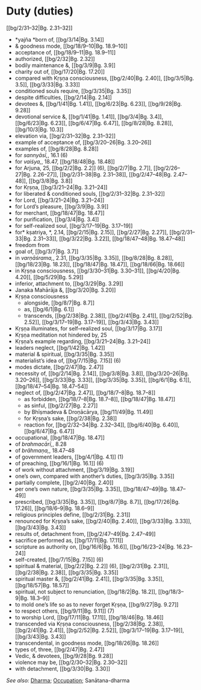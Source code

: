 # Duty (duties)

[[bg/2/31–32|Bg. 2.31–32]]

* *yajña *born of, [[bg/3/14|Bg. 3.14]]
* & goodness mode, [[bg/18/9–10|Bg. 18.9–10]]
* acceptance of, [[bg/18/9–11|Bg. 18.9–11]]
* authorized, [[bg/2/32|Bg. 2.32]]
* bodily maintenance &, [[bg/3/9|Bg. 3.9]]
* charity out of, [[bg/17/20|Bg. 17.20]]
* compared with Kṛṣṇa consciousness, [[bg/2/40|Bg. 2.40]], [[bg/3/5|Bg. 3.5]], [[bg/3/33|Bg. 3.33]]
* conditioned souls require, [[bg/3/35|Bg. 3.35]]
* despite difficulties, [[bg/2/14|Bg. 2.14]]
* devotees &, [[bg/1/41|Bg. 1.41]], [[bg/6/23|Bg. 6.23]], [[bg/9/28|Bg. 9.28]]
* devotional service &, [[bg/1/41|Bg. 1.41]], [[bg/3/4|Bg. 3.4]], [[bg/6/23|Bg. 6.23]], [[bg/6/47|Bg. 6.47]], [[bg/8/28|Bg. 8.28]], [[bg/10/3|Bg. 10.3]]
* elevation via, [[bg/2/31–32|Bg. 2.31–32]]
* example of acceptance of, [[bg/3/20–26|Bg. 3.20–26]]
* examples of, [[bg/8/28|Bg. 8.28]]
* for *sannyāsī,*, 16.1 (6)
* for *vaiśya,*, 18.47, [[bg/18/48|Bg. 18.48]]
* for Arjuna, 25, [[bg/2/2|Bg. 2.2]] (6), [[bg/2/7|Bg. 2.7]], [[bg/2/26–27|Bg. 2.26–27]], [[bg/2/31–38|Bg. 2.31–38]], [[bg/2/47–48|Bg. 2.47–48]], [[bg/3/8|Bg. 3.8]]
* for Kṛṣṇa, [[bg/3/21–24|Bg. 3.21–24]]
* for liberated & conditioned souls, [[bg/2/31–32|Bg. 2.31–32]]
* for Lord, [[bg/3/21–24|Bg. 3.21–24]]
* for Lord’s pleasure, [[bg/3/9|Bg. 3.9]]
* for merchant, [[bg/18/47|Bg. 18.47]]
* for purification, [[bg/3/4|Bg. 3.4]]
* for self-realized soul, [[bg/3/17–19|Bg. 3.17–19]]
* for* kṣatriya, *, 2.14, [[bg/2/15|Bg. 2.15]], [[bg/2/27|Bg. 2.27]], [[bg/2/31–33|Bg. 2.31–33]], [[bg/3/22|Bg. 3.22]], [[bg/18/47–48|Bg. 18.47–48]]
* freedom from
* goal of, [[bg/3/7|Bg. 3.7]]
* in *varṇāśrama,*, 2.31, [[bg/3/35|Bg. 3.35]], [[bg/8/28|Bg. 8.28]], [[bg/18/23|Bg. 18.23]], [[bg/18/47|Bg. 18.47]], [[bg/18/66|Bg. 18.66]]
* in Kṛṣṇa consciousness, [[bg/3/30–31|Bg. 3.30–31]], [[bg/4/20|Bg. 4.20]], [[bg/5/29|Bg. 5.29]]
* inferior, attachment to, [[bg/3/29|Bg. 3.29]]
* Janaka Mahārāja &, [[bg/3/20|Bg. 3.20]]
* Kṛṣṇa consciousness
  * alongside, [[bg/8/7|Bg. 8.7]]
  * as, [[bg/6/1|Bg. 6.1]]
  * transcends, [[bg/2/38|Bg. 2.38]], [[bg/2/41|Bg. 2.41]], [[bg/2/52|Bg. 2.52]], [[bg/3/17–19|Bg. 3.17–19]], [[bg/3/43|Bg. 3.43]]
* Kṛṣṇa illuminates, for self–realized soul, [[bg/3/17|Bg. 3.17]]
* Kṛṣṇa meditation not hindered by, 25
* Kṛṣṇa’s example regarding, [[bg/3/21–24|Bg. 3.21–24]]
* leaders neglect, [[bg/1/42|Bg. 1.42]]
* material & spiritual, [[bg/3/35|Bg. 3.35]]
* materialist’s idea of, [[bg/7/15|Bg. 7.15]] (6)
* modes dictate, [[bg/2/47|Bg. 2.47]]
* necessity of, [[bg/2/14|Bg. 2.14]], [[bg/3/8|Bg. 3.8]], [[bg/3/20–26|Bg. 3.20–26]], [[bg/3/33|Bg. 3.33]], [[bg/3/35|Bg. 3.35]], [[bg/6/1|Bg. 6.1]], [[bg/18/47–54|Bg. 18.47–54]]
* neglect of, [[bg/2/47|Bg. 2.47]], [[bg/18/7–8|Bg. 18.7–8]]
  * as forbidden, [[bg/18/7–8|Bg. 18.7–8]], [[bg/18/47|Bg. 18.47]]
  * as sinful, [[bg/2/27|Bg. 2.27]]
  * by Bhīṣmadeva & Droṇācārya, [[bg/11/49|Bg. 11.49]]
  * for Kṛṣṇa’s sake, [[bg/2/38|Bg. 2.38]]
  * reaction for, [[bg/2/32–34|Bg. 2.32–34]], [[bg/6/40|Bg. 6.40]], [[bg/6/47|Bg. 6.47]]
* occupational, [[bg/18/47|Bg. 18.47]]
* of *brahmacārī,*, 8.28
* of *brāhmaṇa,*, 18.47–48
* of government leaders, [[bg/4/1|Bg. 4.1]] (1)
* of preaching, [[bg/16/1|Bg. 16.1]] (6)
* of work without attachment, [[bg/3/19|Bg. 3.19]]
* one’s own, compared with another’s duties, [[bg/3/35|Bg. 3.35]]
* partially complete, [[bg/2/40|Bg. 2.40]]
* per one’s own nature, [[bg/3/35|Bg. 3.35]], [[bg/18/47–49|Bg. 18.47–49]]
* prescribed, [[bg/3/35|Bg. 3.35]], [[bg/8/7|Bg. 8.7]], [[bg/17/26|Bg. 17.26]], [[bg/18/6–9|Bg. 18.6–9]]
* religious principles define, [[bg/2/31|Bg. 2.31]]
* renounced for Kṛṣṇa’s sake, [[bg/2/40|Bg. 2.40]], [[bg/3/33|Bg. 3.33]], [[bg/3/43|Bg. 3.43]]
* results of, detachment from, [[bg/2/47–49|Bg. 2.47–49]]
* sacrifice performed as, [[bg/17/11|Bg. 17.11]]
* scripture as authority on, [[bg/16/6|Bg. 16.6]], [[bg/16/23–24|Bg. 16.23–24]]
* self-created, [[bg/7/15|Bg. 7.15]] (6)
* spiritual & material, [[bg/2/2|Bg. 2.2]] (6), [[bg/2/31|Bg. 2.31]], [[bg/2/38|Bg. 2.38]], [[bg/3/35|Bg. 3.35]]
* spiritual master &, [[bg/2/41|Bg. 2.41]], [[bg/3/35|Bg. 3.35]], [[bg/18/57|Bg. 18.57]]
* spiritual, not subject to renunciation, [[bg/18/2|Bg. 18.2]], [[bg/18/3–9|Bg. 18.3–9]]
* to mold one’s life so as to never forget Kṛṣṇa, [[bg/9/27|Bg. 9.27]]
* to respect others, [[bg/9/11|Bg. 9.11]] (7)
* to worship Lord, [[bg/17/11|Bg. 17.11]], [[bg/18/46|Bg. 18.46]]
* transcended via Kṛṣṇa consciousness, [[bg/2/38|Bg. 2.38]], [[bg/2/41|Bg. 2.41]], [[bg/2/52|Bg. 2.52]], [[bg/3/17–19|Bg. 3.17–19]], [[bg/3/43|Bg. 3.43]]
* transcendental, in goodness mode, [[bg/18/26|Bg. 18.26]]
* types of, three, [[bg/2/47|Bg. 2.47]]
* Vedic, & devotees, [[bg/9/28|Bg. 9.28]]
* violence may be, [[bg/2/30–32|Bg. 2.30–32]]
* with detachment, [[bg/3/30|Bg. 3.30]]

*See also:* [Dharma](entries/dharma.md); [Occupation](entries/occupations.md); Sanātana-dharma
